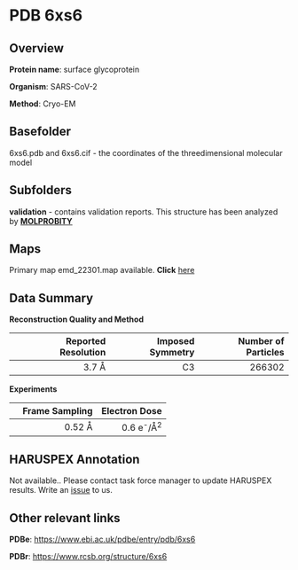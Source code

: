 # PDB 6xs6

## Overview

**Protein name**: surface glycoprotein

**Organism**: SARS-CoV-2

**Method**: Cryo-EM



## Basefolder

6xs6.pdb and 6xs6.cif - the coordinates of the threedimensional molecular model

## Subfolders





**validation** - contains validation reports. This structure has been analyzed by   [**MOLPROBITY**](https://github.com/thorn-lab/coronavirus_structural_task_force/tree/master/pdb/surface_glycoprotein/SARS-CoV-2/6xs6/validation/molprobity)   



## Maps

Primary map emd_22301.map available. **Click** [here](http://ftp.wwpdb.org/pub/emdb/structures/EMD-22301/map/) 

## Data Summary
**Reconstruction Quality and Method**

|   | Reported Resolution | Imposed Symmetry | Number of Particles |
|---|-------------:|----------------:|--------------:|
|   |3.7 Å|C3|266302|

**Experiments**

|   | Frame Sampling | Electron Dose |
|---|-------------:|----------------:|
|   |0.52 Å|0.6 e<sup>-</sup>/Å<sup>2</sup>|

## HARUSPEX Annotation

Not available.. Please contact task force manager to update HARUSPEX results. Write an [issue](https://github.com/thorn-lab/coronavirus_structural_task_force/issues) to us.

## Other relevant links 
**PDBe**:  https://www.ebi.ac.uk/pdbe/entry/pdb/6xs6
 
**PDBr**: https://www.rcsb.org/structure/6xs6 

